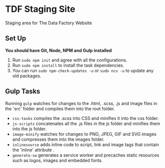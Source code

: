 # TDF Staging Site
Staging area for The Data Factory Website

## Set Up
**You should have Git, Node, NPM and Gulp installed**
1. Run `sudo npm init` and agree with all the configurations.
2. Run `sudo npm install` to install the task dependencies.
3. You can run `sudo npm-check-updates -u` or `sudo ncu -u` to update any old packages.

## Gulp Tasks
Running `gulp` watches for changes to the .html, .scss, .js and image files in the 'src' folder and compiles them into the root folder.

*  `css-tasks` compiles the .scss into CSS and minifies it into the css folder.
*  `js-scripts` concatenates all the .js files in the js folder and minifies them into the js folder.
*  `image-minify` watches for changes to PNG, JPEG, GIF and SVG images and compresses them into the images folder.
*  `inlinesource` adds inline code to script, link and image tags that contain the 'inline' attribute .
*  `generate-sw` generates a service worker and precaches static resources such as logos, images and embedded fonts.
